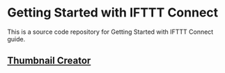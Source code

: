 # Getting Started with IFTTT Connect

This is a source code repository for Getting Started with IFTTT Connect guide.

## [Thumbnail Creator](thumbnail-creator)
